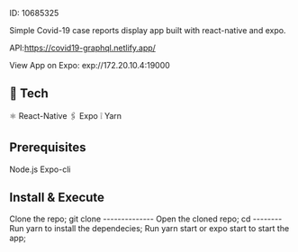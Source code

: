 ID: 10685325

Simple Covid-19 case reports display app built with react-native and expo.

API:https://covid19-graphql.netlify.app/

View App on Expo: exp://172.20.10.4:19000

🚀 Tech
--------------
⚛️ React-Native
🖇 Expo
❕ Yarn


Prerequisites
----------------
Node.js
Expo-cli




Install & Execute
-------------------------
Clone the repo; git clone --------------
Open the cloned repo; cd --------
Run yarn to install the dependecies;
Run yarn start or expo start to start the app;
